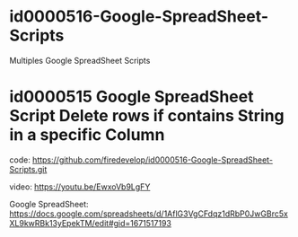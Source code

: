 # id0000516-Google-SpreadSheet-Scripts
Multiples Google SpreadSheet Scripts


# id0000515 Google SpreadSheet Script Delete rows if contains String in a specific Column
code: https://github.com/firedevelop/id0000516-Google-SpreadSheet-Scripts.git

video: https://youtu.be/EwxoVb9LgFY

Google SpreadSheet: https://docs.google.com/spreadsheets/d/1AflG3VgCFdqz1dRbP0JwGBrc5xXL9kwRBk13yEpekTM/edit#gid=1671517193
